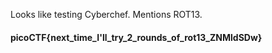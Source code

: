 Looks like testing Cyberchef. Mentions ROT13. 

#### picoCTF{next_time_I'll_try_2_rounds_of_rot13_ZNMldSDw}

